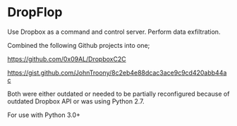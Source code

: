 # DropFlop
Use Dropbox as a command and control server. Perform data exfiltration.

Combined the following Github projects into one;

https://github.com/0x09AL/DropboxC2C

https://gist.github.com/JohnTroony/8c2eb4e88dcac3ace9c9cd420abb44ac

Both were either outdated or needed to be partially reconfigured because of outdated Dropbox API or was using Python 2.7.

For use with Python 3.0+
